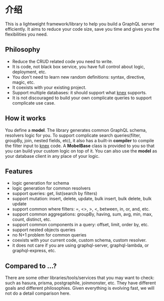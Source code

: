 # 介绍
This is a lightweight framework/library to help you build a GraphQL server efficiently. It aims to reduce your code size, save you time and gives you the flexibilities you need.

## Philosophy
* Reduce the CRUD related code you need to write.
* It is code, not black box service, you have full control about logic, deployment, etc.
* You don't need to learn new random definitions: syntax, directive, magic, etc.
* It coexists with your existing project.
* Support multiple databases: it should support what [knex](http://knexjs.org/) supports.
* It is not discouraged to build your own complicate queries to support complicate use case.

## How it works
You define a **model**. The library generates common GraphQL schema, resolvers logic for you. To support complicate search queries(filter, groupBy, join, nested fields, etc), it also has a built-in **compiler** to compile the filter input to [knex](http://knexjs.org/) code. A **MobelBase** class is provided to you so that you can build your custom logic on top of it. You can also use the **model** as your database client in any place of your logic.

## Features
* logic generation for schema
* logic generation for common resolvers
* support queries: get, list(search by filters)
* support mutation: insert, delete, update, bulk insert, bulk delete, bulk update
* support common where filters: =, <>, >, <, between, in, or, and, etc.
* support common aggregations: groupBy, having, sum, avg, min, max, count, distinct, etc.
* support common components in a query: offset, limit, order by, etc.
* support nested objects queries
* no N+1 problem for common queries
* coexists with your current code, custom schema, custom resolver.
* it does not care if you are using graphql-server, graphql-lambda, or graphql-express, etc.

## Compared to ...?
There are some other libraries/tools/services that you may want to check: such as hasura, prisma, postgraphile, joinmonster, etc. They have different goals and different philosophies. Given everything is evolving fast, we will not do a detail comparison here.
